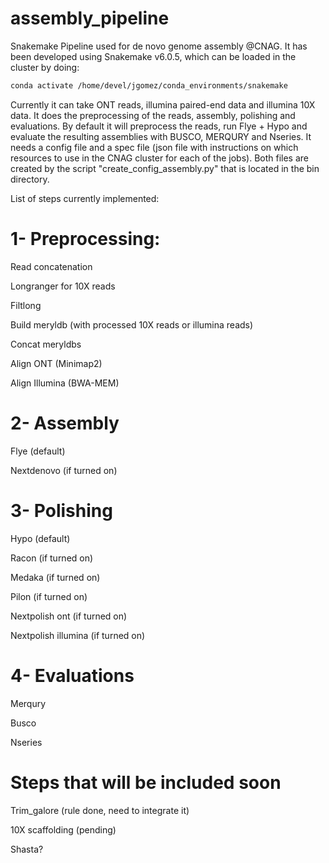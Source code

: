 # assembly_pipeline
 Snakemake Pipeline used for de novo genome assembly @CNAG. It has been developed using Snakemake v6.0.5, which can be loaded in the cluster by doing:
 ```bash
 conda activate /home/devel/jgomez/conda_environments/snakemake
 ```

Currently it can take ONT reads, illumina paired-end data and illumina 10X data. It does the preprocessing of the reads, assembly, polishing and evaluations. By default it will preprocess the reads, run Flye + Hypo and evaluate the resulting assemblies with BUSCO, MERQURY and Nseries. 
It needs a config file and a spec file (json file with instructions on which resources to use in the CNAG cluster for each of the jobs). Both files are created by the script "create_config_assembly.py" that is located in the bin directory. 

List of steps currently implemented: 

# 1- Preprocessing:

	
Read concatenation
	
Longranger for 10X reads

Filtlong
	
Build meryldb (with processed 10X reads or illumina reads)
	
Concat meryldbs
	
Align ONT (Minimap2)
	
Align Illumina (BWA-MEM)

# 2- Assembly

Flye (default)
	
Nextdenovo (if turned on)

# 3- Polishing


Hypo (default)
	
Racon (if turned on)
	
Medaka (if turned on)
	
Pilon (if turned on)
	
Nextpolish ont (if turned on)
	
Nextpolish illumina (if turned on)


# 4- Evaluations
	
Merqury
	
Busco
	
Nseries

# Steps that will be included soon
	
Trim_galore (rule done, need to integrate it)


10X scaffolding (pending)
	
Shasta?

